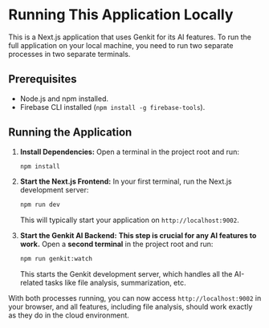 # Running This Application Locally

This is a Next.js application that uses Genkit for its AI features. To run the full application on your local machine, you need to run two separate processes in two separate terminals.

## Prerequisites

- Node.js and npm installed.
- Firebase CLI installed (`npm install -g firebase-tools`).

## Running the Application

1.  **Install Dependencies:**
    Open a terminal in the project root and run:
    ```bash
    npm install
    ```

2.  **Start the Next.js Frontend:**
    In your first terminal, run the Next.js development server:
    ```bash
    npm run dev
    ```
    This will typically start your application on `http://localhost:9002`.

3.  **Start the Genkit AI Backend:**
    **This step is crucial for any AI features to work.** Open a **second terminal** in the project root and run:
    ```bash
    npm run genkit:watch
    ```
    This starts the Genkit development server, which handles all the AI-related tasks like file analysis, summarization, etc.

With both processes running, you can now access `http://localhost:9002` in your browser, and all features, including file analysis, should work exactly as they do in the cloud environment.